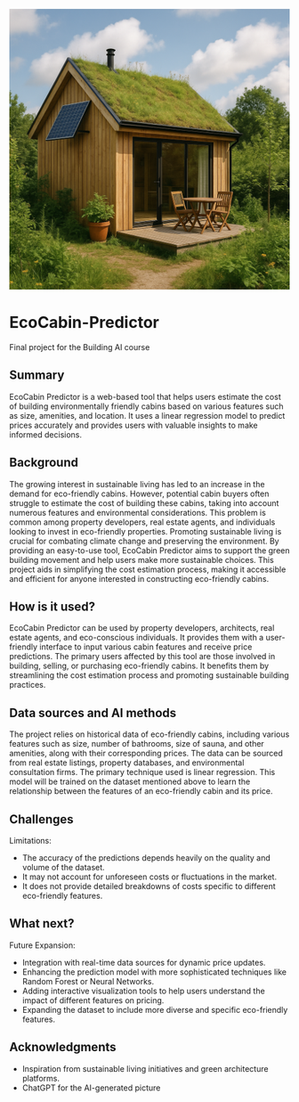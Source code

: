 ![EcoCabin](/EcoCabin.png)

# EcoCabin-Predictor

Final project for the Building AI course


## Summary

EcoCabin Predictor is a web-based tool that helps users estimate the cost of building environmentally friendly cabins based on various features such as size, amenities, and location. It uses a linear regression model to predict prices accurately and provides users with valuable insights to make informed decisions.


## Background

The growing interest in sustainable living has led to an increase in the demand for eco-friendly cabins. However, potential cabin buyers often struggle to estimate the cost of building these cabins, taking into account numerous features and environmental considerations. This problem is common among property developers, real estate agents, and individuals looking to invest in eco-friendly properties. Promoting sustainable living is crucial for combating climate change and preserving the environment. By providing an easy-to-use tool, EcoCabin Predictor aims to support the green building movement and help users make more sustainable choices. This project aids in simplifying the cost estimation process, making it accessible and efficient for anyone interested in constructing eco-friendly cabins.


## How is it used?

EcoCabin Predictor can be used by property developers, architects, real estate agents, and eco-conscious individuals. It provides them with a user-friendly interface to input various cabin features and receive price predictions. The primary users affected by this tool are those involved in building, selling, or purchasing eco-friendly cabins. It benefits them by streamlining the cost estimation process and promoting sustainable building practices.


## Data sources and AI methods

The project relies on historical data of eco-friendly cabins, including various features such as size, number of bathrooms, size of sauna, and other amenities, along with their corresponding prices. The data can be sourced from real estate listings, property databases, and environmental consultation firms. The primary technique used is linear regression. This model will be trained on the dataset mentioned above to learn the relationship between the features of an eco-friendly cabin and its price.


## Challenges

Limitations:
* The accuracy of the predictions depends heavily on the quality and volume of the dataset.
* It may not account for unforeseen costs or fluctuations in the market.
* It does not provide detailed breakdowns of costs specific to different eco-friendly features.


## What next?

Future Expansion:
* Integration with real-time data sources for dynamic price updates.
* Enhancing the prediction model with more sophisticated techniques like Random Forest or Neural Networks.
* Adding interactive visualization tools to help users understand the impact of different features on pricing.
* Expanding the dataset to include more diverse and specific eco-friendly features.


## Acknowledgments

* Inspiration from sustainable living initiatives and green architecture platforms.
* ChatGPT for the AI-generated picture
